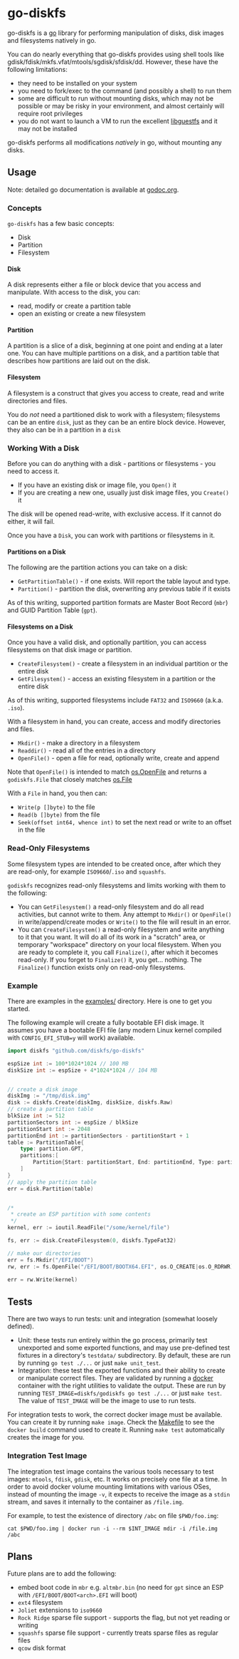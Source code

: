 # go-diskfs
go-diskfs is a [go](https://golang.org) library for performing manipulation of disks, disk images and filesystems natively in go.

You can do nearly everything that go-diskfs provides using shell tools like gdisk/fdisk/mkfs.vfat/mtools/sgdisk/sfdisk/dd. However, these have the following limitations:

* they need to be installed on your system
* you need to fork/exec to the command (and possibly a shell) to run them
* some are difficult to run without mounting disks, which may not be possible or may be risky in your environment, and almost certainly will require root privileges
* you do not want to launch a VM to run the excellent [libguestfs](https://libguestfs.org) and it may not be installed

go-diskfs performs all modifications _natively_ in go, without mounting any disks.

## Usage
Note: detailed go documentation is available at [godoc.org](https://godoc.org/github.com/diskfs/go-diskfs).

### Concepts
`go-diskfs` has a few basic concepts:

* Disk
* Partition
* Filesystem

#### Disk
A disk represents either a file or block device that you access and manipulate. With access to the disk, you can:

* read, modify or create a partition table
* open an existing or create a new filesystem

#### Partition
A partition is a slice of a disk, beginning at one point and ending at a later one. You can have multiple partitions on a disk, and a partition table that describes how partitions are laid out on the disk.

#### Filesystem
A filesystem is a construct that gives you access to create, read and write directories and files.

You do *not* need a partitioned disk to work with a filesystem; filesystems can be an entire `disk`, just as they can be an entire block device. However, they also can be in a partition in a `disk`

### Working With a Disk
Before you can do anything with a disk - partitions or filesystems - you need to access it.

* If you have an existing disk or image file, you `Open()` it
* If you are creating a new one, usually just disk image files, you `Create()` it

The disk will be opened read-write, with exclusive access. If it cannot do either, it will fail.

Once you have a `Disk`, you can work with partitions or filesystems in it.

#### Partitions on a Disk

The following are the partition actions you can take on a disk:

* `GetPartitionTable()` - if one exists. Will report the table layout and type.
* `Partition()` - partition the disk, overwriting any previous table if it exists

As of this writing, supported partition formats are Master Boot Record (`mbr`) and GUID Partition Table (`gpt`).

#### Filesystems on a Disk
Once you have a valid disk, and optionally partition, you can access filesystems on that disk image or partition.

* `CreateFilesystem()` - create a filesystem in an individual partition or the entire disk
* `GetFilesystem()` - access an existing filesystem in a partition or the entire disk

As of this writing, supported filesystems include `FAT32` and `ISO9660` (a.k.a. `.iso`).

With a filesystem in hand, you can create, access and modify directories and files.

* `Mkdir()` - make a directory in a filesystem
* `Readdir()` - read all of the entries in a directory
* `OpenFile()` - open a file for read, optionally write, create and append

Note that `OpenFile()` is intended to match [os.OpenFile](https://golang.org/pkg/os/#OpenFile) and returns a `godiskfs.File` that closely matches [os.File](https://golang.org/pkg/os/#File)

With a `File` in hand, you then can:

* `Write(p []byte)` to the file
* `Read(b []byte)` from the file
* `Seek(offset int64, whence int)` to set the next read or write to an offset in the file

### Read-Only Filesystems
Some filesystem types are intended to be created once, after which they are read-only, for example `ISO9660`/`.iso` and `squashfs`.

`godiskfs` recognizes read-only filesystems and limits working with them to the following:

* You can `GetFilesystem()` a read-only filesystem and do all read activities, but cannot write to them. Any attempt to `Mkdir()` or `OpenFile()` in write/append/create modes or `Write()` to the file will result in an error.
* You can `CreateFilesystem()` a read-only filesystem and write anything to it that you want. It will do all of its work in a "scratch" area, or temporary "workspace" directory on your local filesystem. When you are ready to complete it, you call `Finalize()`, after which it becomes read-only. If you forget to `Finalize()` it, you get... nothing. The `Finalize()` function exists only on read-only filesystems.

### Example

There are examples in the [examples/](./examples/) directory. Here is one to get you started.

The following example will create a fully bootable EFI disk image. It assumes you have a bootable EFI file (any modern Linux kernel compiled with `CONFIG_EFI_STUB=y` will work) available.

```go
import diskfs "github.com/diskfs/go-diskfs"

espSize int := 100*1024*1024 // 100 MB
diskSize int := espSize + 4*1024*1024 // 104 MB


// create a disk image
diskImg := "/tmp/disk.img"
disk := diskfs.Create(diskImg, diskSize, diskfs.Raw)
// create a partition table
blkSize int := 512
partitionSectors int := espSize / blkSize
partitionStart int := 2048
partitionEnd int := partitionSectors - partitionStart + 1
table := PartitionTable{
	type: partition.GPT,
	partitions:[
		Partition{Start: partitionStart, End: partitionEnd, Type: partition.EFISystemPartition, Name: "EFI System"}
	]
}
// apply the partition table
err = disk.Partition(table)


/*
 * create an ESP partition with some contents
 */
kernel, err := ioutil.ReadFile("/some/kernel/file")

fs, err := disk.CreateFilesystem(0, diskfs.TypeFat32)

// make our directories
err = fs.Mkdir("/EFI/BOOT")
rw, err := fs.OpenFile("/EFI/BOOT/BOOTX64.EFI", os.O_CREATE|os.O_RDRWR)

err = rw.Write(kernel)

```

## Tests
There are two ways to run tests: unit and integration (somewhat loosely defined).

* Unit: these tests run entirely within the go process, primarily test unexported and some exported functions, and may use pre-defined test fixtures in a directory's `testdata/` subdirectory. By default, these are run by running `go test ./...` or just `make unit_test`.
* Integration: these test the exported functions and their ability to create or manipulate correct files. They are validated by running a [docker](https://docker.com) container with the right utilities to validate the output. These are run by running `TEST_IMAGE=diskfs/godiskfs go test ./...` or just `make test`. The value of `TEST_IMAGE` will be the image to use to run tests.

For integration tests to work, the correct docker image must be available. You can create it by running `make image`. Check the [Makefile](./Makefile) to see the `docker build` command used to create it. Running `make test` automatically creates the image for you.

### Integration Test Image
The integration test image contains the various tools necessary to test images: `mtools`, `fdisk`, `gdisk`, etc. It works on precisely one file at a time. In order to avoid docker volume mounting limitations with various OSes, instead of mounting the image `-v`, it expects to receive the image as a `stdin` stream, and saves it internally to the container as `/file.img`.

For example, to test the existence of directory `/abc` on file `$PWD/foo.img`:

```
cat $PWD/foo.img | docker run -i --rm $INT_IMAGE mdir -i /file.img /abc
```


## Plans
Future plans are to add the following:

* embed boot code in `mbr` e.g. `altmbr.bin` (no need for `gpt` since an ESP with `/EFI/BOOT/BOOT<arch>.EFI` will boot)
* `ext4` filesystem
* `Joliet` extensions to `iso9660`
* `Rock Ridge` sparse file support - supports the flag, but not yet reading or writing
* `squashfs` sparse file support - currently treats sparse files as regular files
* `qcow` disk format
